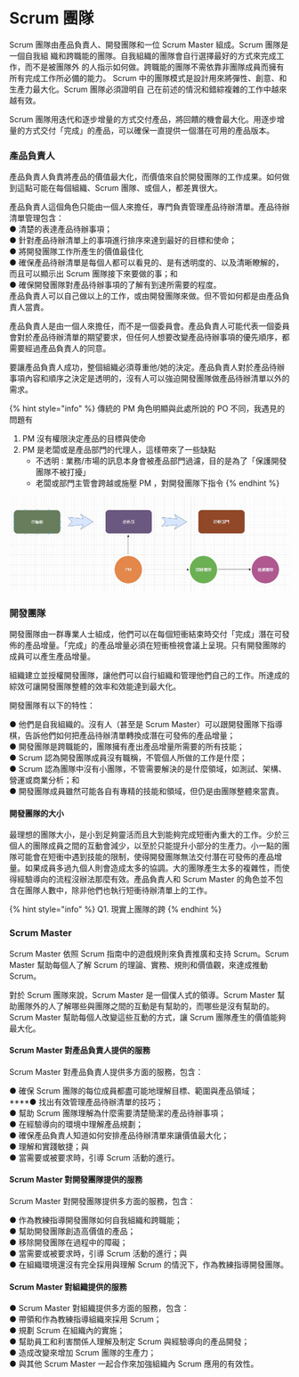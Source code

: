 # Scrum 團隊

Scrum 團隊由產品負責人、開發團隊和一位 Scrum Master 組成。Scrum 團隊是一個自我組 織和跨職能的團隊。自我組織的團隊會自行選擇最好的方式來完成工作，而不是被團隊外 的人指示如何做。跨職能的團隊不需依靠非團隊成員而擁有所有完成工作所必備的能力。 Scrum 中的團隊模式是設計用來將彈性、創意、和生產力最大化。Scrum 團隊必須證明自 己在前述的情況和錯綜複雜的工作中越來越有效。 

Scrum 團隊用迭代和逐步增量的方式交付產品，將回饋的機會最大化。用逐步增量的方式交付「完成」的產品，可以確保一直提供一個潛在可用的產品版本。

### 產品負責人

產品負責人負責將產品的價值最大化，而價值來自於開發團隊的工作成果。如何做到這點可能在每個組織、Scrum 團隊、或個人，都差異很大。

產品負責人這個角色只能由一個人來擔任，專門負責管理產品待辦清單。產品待辦清單管理包含：   
● 清楚的表達產品待辦事項；  
● 針對產品待辦清單上的事項進行排序來達到最好的目標和使命；  
● 將開發團隊工作所產生的價值最佳化   
● 確保產品待辦清單是每個人都可以看見的、是有透明度的、以及清晰瞭解的，而且可以顯示出 Scrum 團隊接下來要做的事；和  
● 確保開發團隊對產品待辦事項的了解有到達所需要的程度。  
產品負責人可以自己做以上的工作，或由開發團隊來做。但不管如何都是由產品負責人當責。 

產品負責人是由一個人來擔任，而不是一個委員會。產品負責人可能代表一個委員會對於產品待辦清單的期望要求，但任何人想要改變產品待辦事項的優先順序，都需要經過產品負責人的同意。

要讓產品負責人成功，整個組織必須尊重他/她的決定。產品負責人對於產品待辦事項內容和順序之決定是透明的，沒有人可以強迫開發團隊做產品待辦清單以外的需求。

{% hint style="info" %}
傳統的 PM 角色明顯與此處所說的 PO 不同，我遇見的問題有

1. PM 沒有權限決定產品的目標與使命
2. PM 是老闆或是產品部門的代理人，這樣帶來了一些缺點
   * 不透明 : 業務/市場的訊息本身會被產品部門過濾，目的是為了「保護開發團隊不被打擾」
   * 老闆或部門主管會跨越或施壓 PM ，對開發團隊下指令
{% endhint %}



![PM &#x53EA;&#x662F;&#x7522;&#x54C1;&#x90E8;&#x9580;&#x7684;&#x4E00;&#x54E1;](.gitbook/assets/ying-mu-xie-qu-hua-mian-102218015441pm.jpg)

### 開發團隊

開發團隊由一群專業人士組成，他們可以在每個短衝結束時交付「完成」潛在可發佈的產品增量。「完成」的產品增量必須在短衝檢視會議上呈現。只有開發團隊的成員可以產生產品增量。

組織建立並授權開發團隊，讓他們可以自行組織和管理他們自己的工作。所達成的綜效可讓開發團隊整體的效率和效能達到最大化。

開發團隊有以下的特性：

● 他們是自我組織的。沒有人（甚至是 Scrum Master）可以跟開發團隊下指導棋，告訴他們如何把產品待辦清單轉換成潛在可發佈的產品增量；  
● 開發團隊是跨職能的，團隊擁有產出產品增量所需要的所有技能；  
● Scrum 認為開發團隊成員沒有職稱，不管個人所做的工作是什麼；  
● Scrum 認為團隊中沒有小團隊，不管需要解決的是什麼領域，如測試、架構、營運或商業分析；和  
● 開發團隊成員雖然可能各自有專精的技能和領域，但仍是由團隊整體來當責。

#### **開發團隊的大小**

最理想的團隊大小，是小到足夠靈活而且大到能夠完成短衝內重大的工作。少於三個人的團隊成員之間的互動會減少，以至於只能提升小部分的生產力。小一點的團隊可能會在短衝中遇到技能的限制，使得開發團隊無法交付潛在可發佈的產品增量。如果成員多過九個人則會造成太多的協調。大的團隊產生太多的複雜性，而使得經驗導向的流程沒辦法那麼有效。產品負責人和 Scrum Master 的角色並不包含在團隊人數中，除非他們也執行短衝待辦清單上的工作。

{% hint style="info" %}
Q1. 現實上團隊的跨
{% endhint %}

### Scrum Master

Scrum Master 依照 Scrum 指南中的遊戲規則來負責推廣和支持 Scrum。Scrum Master 幫助每個人了解 Scrum 的理論、實務、規則和價值觀，來達成推動 Scrum。

對於 Scrum 團隊來說，Scrum Master 是一個僕人式的領導。Scrum Master 幫助團隊外的人了解哪些與團隊之間的互動是有幫助的，而哪些是沒有幫助的。Scrum Master 幫助每個人改變這些互動的方式，讓 Scrum 團隊產生的價值能夠最大化。

#### Scrum Master 對產品負責人提供的服務

Scrum Master 對產品負責人提供多方面的服務，包含：

● 確保 Scrum 團隊的每位成員都盡可能地理解目標、範圍與產品領域；   
****● 找出有效管理產品待辦清單的技巧；   
● 幫助 Scrum 團隊理解為什麼需要清楚簡潔的產品待辦事項；   
● 在經驗導向的環境中理解產品規劃；  
● 確保產品負責人知道如何安排產品待辦清單來讓價值最大化；  
● 理解和實踐敏捷；與   
● 當需要或被要求時，引導 Scrum 活動的進行。

#### Scrum Master 對開發團隊提供的服務

Scrum Master 對開發團隊提供多方面的服務，包含：

● 作為教練指導開發團隊如何自我組織和跨職能；   
● 幫助開發團隊創造高價值的產品；   
● 移除開發團隊在過程中的障礙；  
● 當需要或被要求時，引導 Scrum 活動的進行；與   
● 在組織環境還沒有完全採用與理解 Scrum 的情況下，作為教練指導開發團隊。

####  Scrum Master 對組織提供的服務

● Scrum Master 對組織提供多方面的服務，包含：  
● 帶領和作為教練指導組織來採用 Scrum；  
● 規劃 Scrum 在組織內的實施；  
● 幫助員工和利害關係人理解及制定 Scrum 與經驗導向的產品開發；  
● 造成改變來增加 Scrum 團隊的生產力；  
● 與其他 Scrum Master 一起合作來加強組織內 Scrum 應用的有效性。

